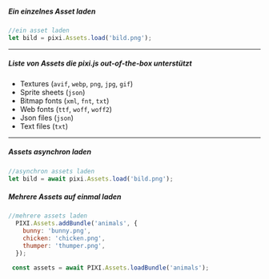 ##### Ein einzelnes Asset laden
```javascript
//ein asset laden
let bild = pixi.Assets.load('bild.png');
```

---
##### Liste von Assets die pixi.js out-of-the-box unterstützt
- Textures (`avif`, `webp`, `png`, `jpg`, `gif`)
- Sprite sheets (`json`)
- Bitmap fonts (`xml`, `fnt`, `txt`)
- Web fonts (`ttf`, `woff`, `woff2`)
- Json files (`json`)
- Text files (`txt`)

---

##### Assets asynchron laden
```javascript
//asynchron assets laden
let bild = await pixi.Assets.load('bild.png');
```

##### Mehrere Assets auf einmal laden
```javascript
//mehrere assets laden
  PIXI.Assets.addBundle('animals', {
    bunny: 'bunny.png',
    chicken: 'chicken.png',
    thumper: 'thumper.png',
  });

 const assets = await PIXI.Assets.loadBundle('animals');
```

